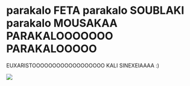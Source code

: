  <html>

<h1> parakalo FETA 
     parakalo SOUBLAKI
     parakalo MOUSAKAA
     PARAKALOOOOOOO PARAKALOOOOO  
</h1>

<p> EUXARISTOOOOOOOOOOOOOOOOOO KALI SINEXEIAAAA :) </p>
<img src= "https://encrypted-tbn0.gstatic.com/images?q=tbn:ANd9GcRRx48YFy2qtirg-eAFJ8liZJBa1qoZQexqjw&s"/>

 </html>
